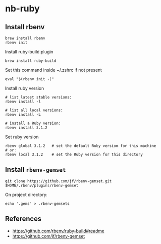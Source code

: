 # nb-ruby

## Install rbenv

```
brew install rbenv
rbenv init
```

Install ruby-build plugin
```
brew install ruby-build
```

Set this command inside ~/.zshrc if not present
```
eval "$(rbenv init -)"
```

Install ruby version
```
# list latest stable versions:
rbenv install -l

# list all local versions:
rbenv install -L

# install a Ruby version:
rbenv install 3.1.2
```

Set ruby version
```
rbenv global 3.1.2   # set the default Ruby version for this machine
# or:
rbenv local 3.1.2    # set the Ruby version for this directory
```

## Install `rbenv-gemset`

```
git clone https://github.com/jf/rbenv-gemset.git $HOME/.rbenv/plugins/rbenv-gemset
```

On project directory:
```
echo '.gems' > .rbenv-gemsets
```

## References

- https://github.com/rbenv/ruby-build#readme
- https://github.com/jf/rbenv-gemset
